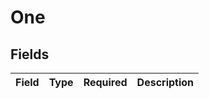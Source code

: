 # One


## Fields

| Field       | Type        | Required    | Description |
| ----------- | ----------- | ----------- | ----------- |